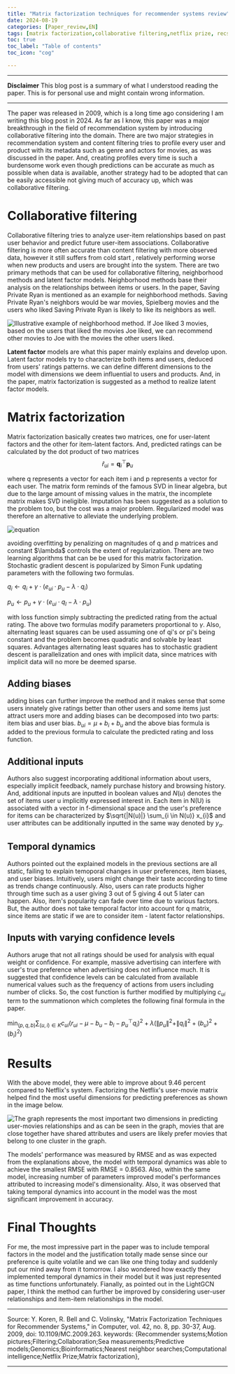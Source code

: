 ```yaml
---
title: "Matrix factorization techniques for recommender systems review"
date: 2024-08-19
categories: [Paper_review,EN]
tags: [matrix factorization,collaborative filtering,netflix prize, recsys]
toc: true
toc_label: "Table of contents"
toc_icon: "cog"

---
```

___
**Disclaimer**
This blog post is a summary of what I understood reading the paper. This is for personal use and might contain wrong information.
___


The paper was released in 2009, which is a long time ago considering I am writing this blog post in 2024. As far as I know, this paper was a major breakthrough in the field of recommendation system by introducing collaborative filtering into the domain. 
There are two major strategies in recommendation system and content filtering tries to profile every user and product with its metadata such as genre and actors for movies, as was discussed in the paper. And, creating profiles every time is such a burdensome 
work even though predictions can be accurate as much as possible when data is available, another strategy had to be adopted that can be easily accessible not giving much of accuracy up, which was collaborative filtering.

# Collaborative filtering

Collaborative filtering tries to analyze user-item relationships based on past user behavior and predict future user-item associations. Collaborative filtering is more often accurate than content filtering with more observed data, however it still suffers from cold start
, relatively performing worse when new products and users are brought into the system. There are two primary methods that can be used for collaborative filtering, neighborhood methods and latent factor models. Neighborhood methods base their analysis on the relationships
between items or users. In the paper, Saving Private Ryan is mentioned as an example for neighborhood methods. Saving Private Ryan's neighbors would be war movies, Spielberg movies and the users who liked Saving Private Ryan is likely to like its neighbors as well.


![Illustrative example of neighborhood method. If Joe liked 3 movies, based on the users that liked the movies Joe liked, we can recommend other movies to Joe with the movies the other users liked.](/assets/neighborhood.png)


**Latent factor** models are what this paper mainly explains and develop upon. Latent factor models try to characterize both items and users, deduced from users' ratings patterns. we can define different dimensions to the model with dimensions we deem influential to users and products.
And, in the paper, matrix factorization is suggested as a method to realize latent factor models.

# Matrix factorization

Matrix factorization basically creates two matrices, one for user-latent factors and the other for item-latent factors. And, predicted ratings can be calculated by the dot product of two matrices
$$\hat{r}_{ui} = \mathbf{q}_i^{\top} \mathbf{p}_u$$ 

where q represents a vector for each item i and p represents a vector for each user. The matrix form reminds of the famous SVD in linear algebra, but due to the large amount of missing values in the matrix, the incomplete matrix makes SVD ineligible. Imputation has been suggested as a solution to the problem too, but the cost was a major problem. Regularized model was therefore an alternative to alleviate the underlying problem. 

![equation](https://latex.codecogs.com/svg.image?&space;Minimize&space;over$\(q^*\)and\(p^*\):$$\[\sum_{(u,i)\in&space;K}\left(r_{ui}-q_{i}^\top&space;p_{u}\right)^2&plus;\lambda\left(\|q_{i}\|^2&plus;\|p_{u}\|^2\right)\]$)

avoiding overfitting by penalizing on magnitudes of q and p matrices and constant $\lambda\$ controls the extent of regularization. There are two learning algorithms that can be be used for this matrix factorization. Stochastic gradient descent is popularized by Simon Funk updating parameters with the following two formulas. 

$q_{i} \leftarrow q_{i} + \gamma \cdot (e_{ui} \cdot p_{u} - \lambda \cdot q_{i})$

$p_{u} \leftarrow p_{u} + \gamma \cdot (e_{ui} \cdot q_{I} - \lambda \cdot p_{u})$

with loss function simply subtracting the predicted rating from the actual rating. The above two formulas modify parameters proportional to $\gamma$. Also, alternating least squares can be used assuming one of qi's or pi's being constant and the problem becomes quadratic and solvable by least squares. Advantages alternating least squares has to stochastic gradient descent is parallelization and ones with implicit data, since matrices with implicit data will no more be deemed sparse. 

## Adding biases

adding bises can further improve the method and it makes sense that some users innately give ratings better than other users and some items just attract users more and adding biases can be decomposed into two parts: item bias and user bias. 
$b_{ui} = \mu + b_{i} + b_{u}$
and the above bias formula is added to the previous formula to calculate the predicted rating and loss function. 

## Additional inputs

Authors also suggest incorporating additional information about users, especially implicit feedback, namely purchase history and browsing history. And, additional inputs are inputted in boolean values and $N(u)$ denotes the set of items user u implicitly expressed interest in. Each item in N(U) is associated with a vector in f-dimensional space and the user's preference for items can be characterized by 
$\sqrt{|N(u)|} \sum_{i \in N(u)} x_{i}$ and user attributes can be additionally inputted in the same way denoted by $y_{a}$. 

## Temporal dynamics

Authors pointed out the explained models in the previous sections are all static, failing to explain temoporal changes in user preferences, item biases, and user biases. Intuitively, users might change their taste according to time as trends change continuously. Also, users can rate products higher through time such as a user giving 3 out of 5 giving 4 out 5 later can happen. Also, item's popularity can fade over time due to various factors. But, the author does not take temporal factor into account for q matrix, since items are static if we are to consider item - latent factor relationships.

## Inputs with varying confidence levels

Authors aruge that not all ratings should be used for analysis with equal weight or confidence. For example, massive advertising can interfere with user's true preference when advertising does not influence much. It is suggested that confidence levels can be calculated from available numerical values such as the frequency of actions from users including number of clicks. So, the cost function is further modified by multiplying $c_{ui}$ term to the summationon which completes the following final formula in the paper.

$\min_{(p, q, b)} \sum_{(u,i) \in K} c_{ui} \left( r_{ui} - \mu - b_{u} - b_{i} - p_{u}^\top q_{i} \right)^2 + \lambda \left( \|p_{u}\|^2 + \|q_{i}\|^2 + (b_{u})^2 + (b_{i})^2 \right)$

# Results

With the above model, they were able to improve about 9.46 percent compared to Netflix's system. Factorizing the Netflix's user-movie matrix helped find the most useful dimensions for predicting preferences as shown in the image below. 

![The graph represents the most important two dimensions in predicting user-movies relationships and as can be seen in the graph, movies that are close together have shared attributes and users are likely prefer movies that belong to one cluster in the graph.](/assets/netflix-matrix.png)

The models' performance was measured by RMSE and as was expected from the explanations above, the model with temporal dynamics was able to achieve the smallest RMSE with RMSE = 0.8563. Also, within the same model, increasing number of parameters improved model's performances attributed to increasing model's dimensionality. Also, it was observed that taking temporal dynamics into account in the model was the most significant improvement in accuracy.

# Final Thoughts

For me, the most impressive part in the paper was to include temporal factors in the model and the justification totally made sense since our preference is quite volatile and we can like one thing today and suddenly put our mind away from it tomorrow. I also wondered how exactly they implemented temporal dynamics in their model but it was just represented as time functions unfortunately. Fianally, as pointed out in the LightGCN paper, I think the method can further be improved by considering user-user relationships and item-item relationships in the model.  

___
Source: Y. Koren, R. Bell and C. Volinsky, "Matrix Factorization Techniques for Recommender Systems," in Computer, vol. 42, no. 8, pp. 30-37, Aug. 2009, doi: 10.1109/MC.2009.263.
keywords: {Recommender systems;Motion pictures;Filtering;Collaboration;Sea measurements;Predictive models;Genomics;Bioinformatics;Nearest neighbor searches;Computational intelligence;Netflix Prize;Matrix factorization},
___ 
